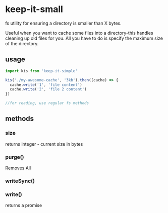 # keep-it-small
fs utility for ensuring a directory is smaller than X bytes.

Useful when you want to cache some files into a directory-this handles cleaning up old files for you. All you have to do is specify the maximum size of the directory.

## usage

```javascript
import kis from 'keep-it-simple'

kis('./my-awesome-cache', '3kb').then((cache) => {
  cache.write('1', 'file content')
  cache.write('2', 'file 2 content')
})

//for reading, use regular fs methods
```

## methods

### size
returns integer - current size in bytes

### purge()
Removes All

### writeSync()

### write()
returns a promise